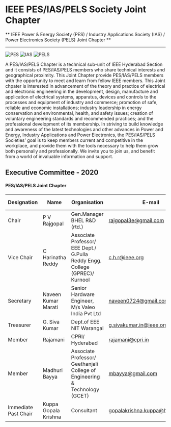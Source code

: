 # IEEE PES/IAS/PELS Society Joint Chapter
** IEEE Power & Energy Society (PES) / Industry Applications Society (IAS) / Power Electronics Society (PELS) Joint Chapter **

---

![PES](/user/img/logos/pes-logo.png)
![IAS](/user/img/logos/ias-logo.png)
![PELS](/user/img/logos/pels-logo.png)

A PES/IAS/PELS Chapter is a technical sub-unit of IEEE Hyderabad Section and it consists of PES/IAS/PELS members who share technical interests and geographical proximity.  This Joint Chapter provide PES/IAS/PELS members with the opportunity to meet and learn from fellow IEEE members. This Joint chpater is interested in advancement of the theory and practice of electrical and electronic engineering in the development, design, manufacture and application of electrical systems, apparatus, devices and controls to the processes and equipment of industry and commerce; promotion of safe, reliable and economic installations; industry leadership in energy conservation and environmental, health, and safety issues; creation of voluntary engineering standards and recommended practices; and the professional development of its membership. In striving to build knowledge and awareness of the latest technologies and other advances in Power and Energy, Industry Applications  and Power Electronics, the PES/IAS/PELS Societies' goal is to keep members current and competitive in the workplace, and provide them with the tools necessary to help them grow both personally and professionally.  We invite you to join us, and benefit from a world of invaluable information and support.

## Executive Committee - 2020

#### PES/IAS/PELS Joint Chapter

| Designation          | Name                 | Organisation                | E-mail                          |      Membership No |
| -------------------- | -------------------- | --------------------------- | ------------------------------- | ---------------- |
| Chair                | P V Rajgopal         | Gen.Manager BHEL R&D (rtd.) | rajgopal3e@gmail.com            | SM 90447214   |
| Vice Chair           | C Harinatha Reddy	     | Associate Professor/ EEE Dept./ G.Pulla Reddy Engg. College (GPREC)/ Kurnool	           | c.h.r@ieee.org           | SM 92368254   |
| Secretary            | Naveen Kumar Marati  | Senior Hardware Engineer, M/s Valeo India Pvt Ltd	        | naveen0724@gmail.com            | M 92359565    |
| Treasurer            | G. Siva Kumar        | Dept.of EEE  NIT Warangal   | g.sivakumar.in@ieee.org         | SM 90534984   |
| Member               | Rajamani  | CPRI/ Hyderabad	           |rajamani@cpri.in               | M 90443596   |
| Member               | Madhuri Bayya	          | Associate Professor/ Geethanjali College of Engineering & Technology (GCET)                 | mbayya@gmail.com          | M 91138944 |              
| Immediate Past Chair | Kuppa Gopala Krishna | Consultant                  | gopalakrishna.kuppa@hotmail.com | M 80168118    |
